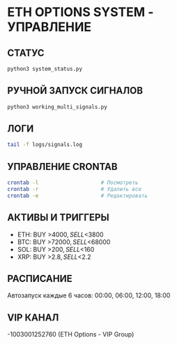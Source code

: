 # ETH OPTIONS SYSTEM - УПРАВЛЕНИЕ

## СТАТУС
```bash
python3 system_status.py
```

## РУЧНОЙ ЗАПУСК СИГНАЛОВ
```bash
python3 working_multi_signals.py
```

## ЛОГИ
```bash
tail -f logs/signals.log
```

## УПРАВЛЕНИЕ CRONTAB
```bash
crontab -l                    # Посмотреть
crontab -r                    # Удалить все
crontab -e                    # Редактировать
```

## АКТИВЫ И ТРИГГЕРЫ
- ETH: BUY >$4000, SELL <$3800
- BTC: BUY >$72000, SELL <$68000  
- SOL: BUY >$200, SELL <$160
- XRP: BUY >$2.8, SELL <$2.2

## РАСПИСАНИЕ
Автозапуск каждые 6 часов: 00:00, 06:00, 12:00, 18:00

## VIP КАНАЛ
-1003001252760 (ETH Options - VIP Group)
